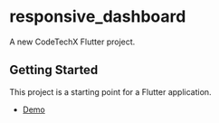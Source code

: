 # responsive_dashboard

A new CodeTechX Flutter project.

## Getting Started

This project is a starting point for a Flutter application.
- [Demo](https://dashboard-b99b9.web.app/)

